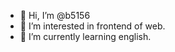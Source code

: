- 👋 Hi, I’m @b5156
- 👀 I’m interested in frontend of web.
- 🌱 I’m currently learning english.

<!---
b5156/b5156 is a ✨ special ✨ repository because its `README.md` (this file) appears on your GitHub profile.
You can click the Preview link to take a look at your changes.
--->
